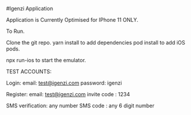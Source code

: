 #Igenzi Application


Application is Currently Optimised for IPhone 11 ONLY.

To Run.

Clone the git repo.
yarn install to add dependencies
pod install to add iOS pods.

npx run-ios to start the emulator.

TEST ACCOUNTS:

Login:
email: test@igenzi.com
password: igenzi

Register:
email: test@igenzi.com
invite code : 1234

SMS verification: any number
SMS code : any 6 digit number

